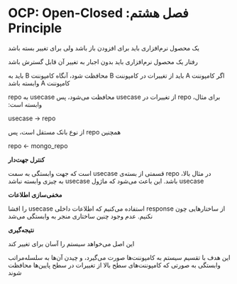 # ‫فصل هشتم: OCP: Open-Closed Principle

یک محصول نرم‌افزاری باید برای افزودن باز باشد ولی برای تغییر بسته باشد

رفتار یک محصول نرم‌افزاری باید بدون اجبار به تغییر آن قابل گسترش باشد

‫اگر کامپوننت A باید از تغییرات در کامپوننت B محافظت شود، آنگاه کامپوننت B باید به کامپوننت A وابسته باشد

‫برای مثال، repo از تغییرات در usecase محافظت می‌شود، پس usecase به repo وابسته است:

usecase → repo

‫همچنین repo از نوع بانک مستقل است، پس

repo ← mongo_repo

**کنترل جهت‌دار**

‫در مثال بالا، repo قسمتی از بسته‌ی usecase است که جهت وابستگی به سمت usecase باشد. این باعث می‌شود که ماژول usecase به چیزی وابسته نباشد

**مخفی‌سازی اطلاعات**

‫از ساختارهایی چون response استفاده می‌کنیم که اطلاعات داخلی usecase را افشا نکنیم. عدم وجود چنین ساختاری منجر به وابستگی می‌شد

**نتیجه‌گیری**

این اصل می‌خواهد سیستم را آسان برای تغییر کند

این هدف با تقسیم سیستم به کامپوننت‌ها صورت می‌گیرد، و چیدن آن‌ها به سلسله‌مراتب وابستگی به صورتی که کامپوننت‌های سطح بالا از تغییرات در سطح پایین‌ها محافظت شوند
